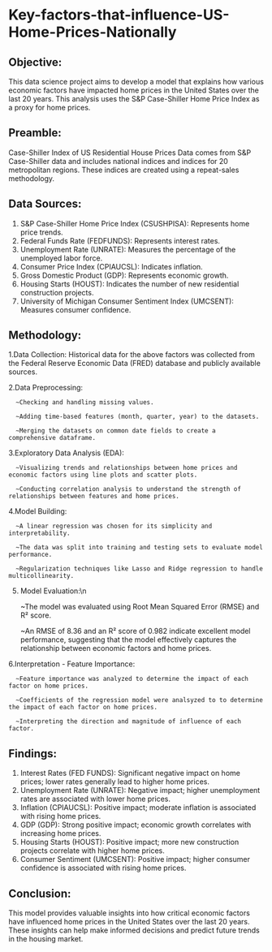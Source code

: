 # Key-factors-that-influence-US-Home-Prices-Nationally

## Objective:
This data science project aims to develop a model that explains how various economic factors have impacted home prices in the United States over the last 20 years. This analysis uses the S&P Case-Shiller Home Price Index as a proxy for home prices.

## Preamble:
Case-Shiller Index of US Residential House Prices Data comes from S&P Case-Shiller data and includes national indices and indices for 20 metropolitan regions. These indices are created using a repeat-sales methodology.

## Data Sources:
1. S&P Case-Shiller Home Price Index (CSUSHPISA): Represents home price trends.
2. Federal Funds Rate (FEDFUNDS): Represents interest rates.
3. Unemployment Rate (UNRATE): Measures the percentage of the unemployed labor force.
4. Consumer Price Index (CPIAUCSL): Indicates inflation.
5. Gross Domestic Product (GDP): Represents economic growth.
6. Housing Starts (HOUST): Indicates the number of new residential construction projects.
7. University of Michigan Consumer Sentiment Index (UMCSENT): Measures consumer confidence.

## Methodology:
1.Data Collection: Historical data for the above factors was collected from the Federal Reserve Economic Data (FRED) database and publicly available sources.

2.Data Preprocessing:

      ~Checking and handling missing values.

      ~Adding time-based features (month, quarter, year) to the datasets.
      
      ~Merging the datasets on common date fields to create a comprehensive dataframe.

3.Exploratory Data Analysis (EDA):
      
      ~Visualizing trends and relationships between home prices and economic factors using line plots and scatter plots.
      
      ~Conducting correlation analysis to understand the strength of relationships between features and home prices.

4.Model Building:
      
      ~A linear regression was chosen for its simplicity and interpretability.
      
      ~The data was split into training and testing sets to evaluate model performance.
      
      ~Regularization techniques like Lasso and Ridge regression to handle multicollinearity.

5. Model Evaluation:\n

      ~The model was evaluated using Root Mean Squared Error (RMSE) and R² score.

      ~An RMSE of 8.36 and an R² score of 0.982 indicate excellent model performance, suggesting that the model effectively    captures the relationship between economic factors and home prices.

6.Interpretation - Feature Importance:
      
      ~Feature importance was analyzed to determine the impact of each factor on home prices.
      
      ~Coefficients of the regression model were analsyzed to to determine the impact of each factor on home prices.
      
      ~Interpreting the direction and magnitude of influence of each factor.

## Findings:
1. Interest Rates (FED FUNDS): Significant negative impact on home prices; lower rates generally lead to higher home prices.
2. Unemployment Rate (UNRATE): Negative impact; higher unemployment rates are associated with lower home prices.
3. Inflation (CPIAUCSL): Positive impact; moderate inflation is associated with rising home prices.
4. GDP (GDP): Strong positive impact; economic growth correlates with increasing home prices.
5. Housing Starts (HOUST): Positive impact; more new construction projects correlate with higher home prices.
6. Consumer Sentiment (UMCSENT): Positive impact; higher consumer confidence is associated with rising home prices.

## Conclusion:
This model provides valuable insights into how critical economic factors have influenced home prices in the United States over the last 20 years. These insights can help make informed decisions and predict future trends in the housing market.
